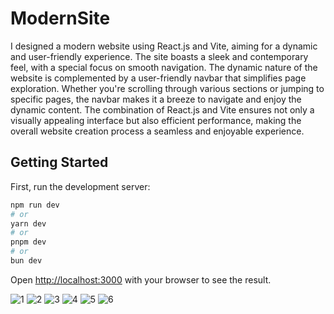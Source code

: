 # ModernSite
I designed a modern website using React.js and Vite, aiming for a dynamic and user-friendly experience. The site boasts a sleek and contemporary feel, with a special focus on smooth navigation. 
The dynamic nature of the website is complemented by a user-friendly navbar that simplifies page exploration.
Whether you're scrolling through various sections or jumping to specific pages, the navbar makes it a breeze to navigate and enjoy the dynamic content. 
The combination of React.js and Vite ensures not only a visually appealing interface but also efficient performance, making the overall website creation process a seamless and enjoyable experience.

## Getting Started

First, run the development server:

```bash
npm run dev
# or
yarn dev
# or
pnpm dev
# or
bun dev
```

Open [http://localhost:3000](http://localhost:3000) with your browser to see the result.

![1](https://github.com/vperovicc/ModernSite/assets/80456478/dabe9d97-dce9-4310-80cd-fe40a2154f5a)
![2](https://github.com/vperovicc/ModernSite/assets/80456478/917b55dc-2370-4ee8-8ae4-d21a87cc9a39)
![3](https://github.com/vperovicc/ModernSite/assets/80456478/fe2b6b53-6bd1-4e0e-a095-cb6a346dd2fb)
![4](https://github.com/vperovicc/ModernSite/assets/80456478/3bcf641b-13ab-4e9d-84ee-0bc223f3ceb1)
![5](https://github.com/vperovicc/ModernSite/assets/80456478/eaadba51-11cb-47a7-a727-63282d5deb04)
![6](https://github.com/vperovicc/ModernSite/assets/80456478/75e94412-1b51-4f9a-9fe2-604e84ce8966)


